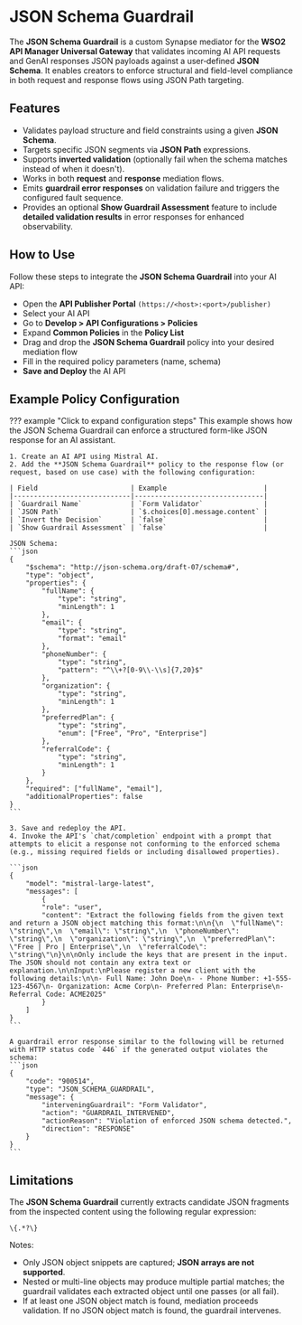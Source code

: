 # JSON Schema Guardrail

The **JSON Schema Guardrail** is a custom Synapse mediator for the **WSO2 API Manager Universal Gateway** that validates incoming AI API requests and GenAI responses JSON payloads against a user‑defined **JSON Schema**. It enables creators to enforce structural and field-level compliance in both request and response flows using JSON Path targeting.

## Features

- Validates payload structure and field constraints using a given **JSON Schema**.
- Targets specific JSON segments via **JSON Path** expressions.
- Supports **inverted validation** (optionally fail when the schema matches instead of when it doesn't).
- Works in both **request** and **response** mediation flows.
- Emits **guardrail error responses** on validation failure and triggers the configured fault sequence.
- Provides an optional **Show Guardrail Assessment** feature to include **detailed validation results** in error responses for enhanced observability.

## How to Use

Follow these steps to integrate the **JSON Schema Guardrail** into your AI API:

- Open the **API Publisher Portal** `(https://<host>:<port>/publisher)`
- Select your AI API
- Go to **Develop > API Configurations > Policies**
- Expand **Common Policies** in the **Policy List**
- Drag and drop the **JSON Schema Guardrail** policy into your desired mediation flow
- Fill in the required policy parameters (name, schema)
- **Save and Deploy** the AI API

## Example Policy Configuration

??? example "Click to expand configuration steps"
    This example shows how the JSON Schema Guardrail can enforce a structured form-like JSON response for an AI assistant.

    1. Create an AI API using Mistral AI.
    2. Add the **JSON Schema Guardrail** policy to the response flow (or request, based on use case) with the following configuration:

    | Field                       | Example                        |
    |-----------------------------|--------------------------------|
    | `Guardrail Name`            | `Form Validator`               |
    | `JSON Path`                 | `$.choices[0].message.content` |
    | `Invert the Decision`       | `false`                        |
    | `Show Guardrail Assessment` | `false`                        |

    JSON Schema:
    ```json
    {
        "$schema": "http://json-schema.org/draft-07/schema#",
        "type": "object",
        "properties": {
            "fullName": {
                "type": "string",
                "minLength": 1
            },
            "email": {
                "type": "string",
                "format": "email"
            },
            "phoneNumber": {
                "type": "string",
                "pattern": "^\\+?[0-9\\-\\s]{7,20}$"
            },
            "organization": {
                "type": "string",
                "minLength": 1
            },
            "preferredPlan": {
                "type": "string",
                "enum": ["Free", "Pro", "Enterprise"]
            },
            "referralCode": {
                "type": "string",
                "minLength": 1
            }
        },
        "required": ["fullName", "email"],
        "additionalProperties": false
    }
    ```

    3. Save and redeploy the API.
    4. Invoke the API's `chat/completion` endpoint with a prompt that attempts to elicit a response not conforming to the enforced schema (e.g., missing required fields or including disallowed properties).

    ```json
    {
        "model": "mistral-large-latest",
        "messages": [
            {
            "role": "user",
            "content": "Extract the following fields from the given text and return a JSON object matching this format:\n\n{\n  \"fullName\": \"string\",\n  \"email\": \"string\",\n  \"phoneNumber\": \"string\",\n  \"organization\": \"string\",\n  \"preferredPlan\": \"Free | Pro | Enterprise\",\n  \"referralCode\": \"string\"\n}\n\nOnly include the keys that are present in the input. The JSON should not contain any extra text or explanation.\n\nInput:\nPlease register a new client with the following details:\n\n- Full Name: John Doe\n- - Phone Number: +1-555-123-4567\n- Organization: Acme Corp\n- Preferred Plan: Enterprise\n- Referral Code: ACME2025"
            }
        ]
    }
    ```

    A guardrail error response similar to the following will be returned with HTTP status code `446` if the generated output violates the schema:
    ```json
    {
        "code": "900514",
        "type": "JSON_SCHEMA_GUARDRAIL",
        "message": {
            "interveningGuardrail": "Form Validator",
            "action": "GUARDRAIL_INTERVENED",
            "actionReason": "Violation of enforced JSON schema detected.",
            "direction": "RESPONSE"
        }
    }
    ```

## Limitations

The **JSON Schema Guardrail** currently extracts candidate JSON fragments from the inspected content using the following regular expression:

```regex
\{.*?\}
```

Notes:
- Only JSON object snippets are captured; **JSON arrays are not supported**.
- Nested or multi-line objects may produce multiple partial matches; the guardrail validates each extracted object until one passes (or all fail).
- If at least one JSON object match is found, mediation proceeds validation. If no JSON object match is found, the guardrail intervenes.
